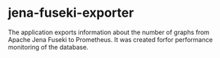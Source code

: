 # jena-fuseki-exporter

The application exports information about the number of graphs from Apache Jena Fuseki to Prometheus. It was created forfor performance monitoring of the database.
